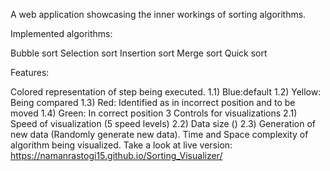 A web application showcasing the inner workings of sorting algorithms.

Implemented algorithms:

Bubble sort
Selection sort
Insertion sort
Merge sort
Quick sort

Features:

Colored representation of step being executed. 1.1) Blue:default 1.2) Yellow: Being compared 1.3) Red: Identified as in incorrect position and to be moved 1.4) Green: In correct position
3 Controls for visualizations 2.1) Speed of visualization (5 speed levels) 2.2) Data size () 2.3) Generation of new data (Randomly generate new data).
Time and Space complexity of algorithm being visualized.
Take a look at live version: https://namanrastogi15.github.io/Sorting_Visualizer/
